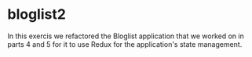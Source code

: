 # bloglist2
 In this exercis we refactored the Bloglist application that we worked on in parts 4 and 5 for it to use Redux for the application's state management.
